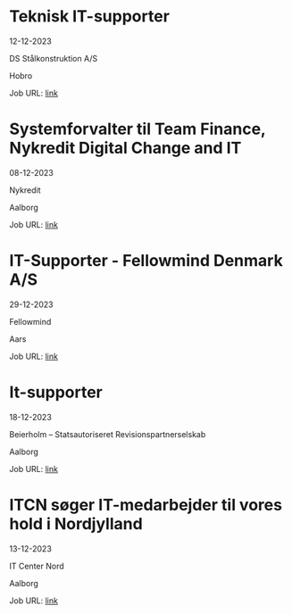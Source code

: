 # Teknisk IT-supporter
12-12-2023

DS Stålkonstruktion A/S

Hobro

Job URL: [link](https://www.jobindex.dk/img/pdf/IT_Supporter_1223.pdf)


# Systemforvalter til Team Finance, Nykredit Digital Change and IT
08-12-2023

Nykredit

Aalborg

Job URL: [link](https://www.jobindex.dk/jobannonce/497678/systemforvalter-til-team-finance-nykredit-digital-change-and-it)


# IT-Supporter - Fellowmind Denmark A/S
29-12-2023

Fellowmind

Aars

Job URL: [link](https://career.fellowmind.dk/jobs/3472623-it-supporter)


# It-supporter
18-12-2023

Beierholm – Statsautoriseret Revisionspartnerselskab

Aalborg

Job URL: [link](https://beierholm-career.talent-soft.com/job/job-erfaren-it-supporter_712.aspx)


# ITCN søger IT-medarbejder til vores hold i Nordjylland
13-12-2023

IT Center Nord

Aalborg

Job URL: [link](https://www.jobindex.dk/jobannonce/r12150296/itcn-soeger-it-medarbejder-til-vores-hold-i-nordjylland)


